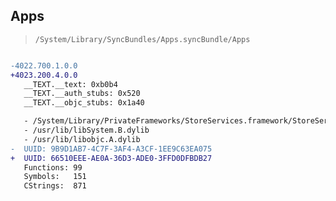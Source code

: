 ## Apps

> `/System/Library/SyncBundles/Apps.syncBundle/Apps`

```diff

-4022.700.1.0.0
+4023.200.4.0.0
   __TEXT.__text: 0xb0b4
   __TEXT.__auth_stubs: 0x520
   __TEXT.__objc_stubs: 0x1a40

   - /System/Library/PrivateFrameworks/StoreServices.framework/StoreServices
   - /usr/lib/libSystem.B.dylib
   - /usr/lib/libobjc.A.dylib
-  UUID: 9B9D1AB7-4C7F-3AF4-A3CF-1EE9C63EA075
+  UUID: 66510EEE-AE0A-36D3-ADE0-3FFD0DFBDB27
   Functions: 99
   Symbols:   151
   CStrings:  871

```

